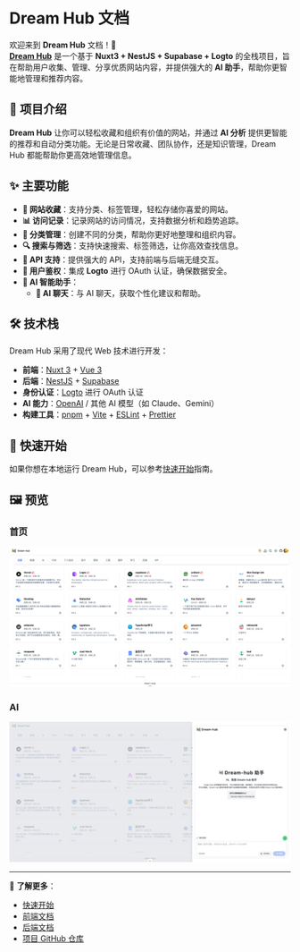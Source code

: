 # Dream Hub 文档

欢迎来到 **Dream Hub** 文档！🚀  
[**Dream Hub**](https://dream-hub.myltx.top/) 是一个基于 **Nuxt3 + NestJS + Supabase + Logto** 的全栈项目，旨在帮助用户收集、管理、分享优质网站内容，并提供强大的 **AI 助手**，帮助你更智能地管理和推荐内容。

## 🌟 项目介绍

**Dream Hub** 让你可以轻松收藏和组织有价值的网站，并通过 **AI 分析** 提供更智能的推荐和自动分类功能。无论是日常收藏、团队协作，还是知识管理，Dream Hub 都能帮助你更高效地管理信息。

## ✨ 主要功能

- **🔖 网站收藏**：支持分类、标签管理，轻松存储你喜爱的网站。
- **📊 访问记录**：记录网站的访问情况，支持数据分析和趋势追踪。
- **📂 分类管理**：创建不同的分类，帮助你更好地整理和组织内容。
- **🔍 搜索与筛选**：支持快速搜索、标签筛选，让你高效查找信息。
- **📡 API 支持**：提供强大的 API，支持前端与后端无缝交互。
- **🔑 用户鉴权**：集成 **Logto** 进行 OAuth 认证，确保数据安全。
- **🤖 AI 智能助手**：
  - **📌 AI 聊天**：与 AI 聊天，获取个性化建议和帮助。
  <!-- - **🔍 AI 推荐**：根据你的收藏和访问记录，智能推荐类似的网站或内容。
  - **📌 自动分类**：AI 分析网站内容，自动为其匹配合适的分类和标签。
  - **📝 站点摘要**：自动生成网站的简要介绍，帮助你快速了解其内容。 -->

## 🛠️ 技术栈

Dream Hub 采用了现代 Web 技术进行开发：

- **前端**：[Nuxt 3](https://nuxt.com/) + [Vue 3](https://vuejs.org/)
- **后端**：[NestJS](https://nestjs.com/) + [Supabase](https://supabase.com/)
- **身份认证**：[Logto](https://logto.io/) 进行 OAuth 认证
- **AI 能力**：[OpenAI](https://openai.com/) / 其他 AI 模型（如 Claude、Gemini）
- **构建工具**：[pnpm](https://pnpm.io/) + [Vite](https://vitejs.dev/) + [ESLint](https://eslint.org/) + [Prettier](https://prettier.io/)

## 🚀 快速开始

如果你想在本地运行 Dream Hub，可以参考[快速开始](/guide/getting-started)指南。

## 🖼️ 预览

### 首页

![Dream Hub 预览](../public/images/home.png)

### AI

![Dream Hub AI](../public/images/AI.png)

---

📌 **了解更多**：

<!-- - [简介](/guide/) -->

- [快速开始](/guide/getting-started)
- [前端文档](/guide/front-end-reference)
- [后端文档](/guide/api-reference)
- [项目 GitHub 仓库](https://github.com/myltx/dream-hub)

